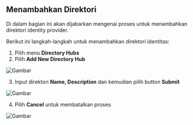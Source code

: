 ## **Menambahkan Direktori**

Di dalam bagian ini akan dijabarkan mengenai proses untuk menambahkan direktori identity provider.

Berikut ini langkah-langkah untuk menambahkan direktori identitas:

1. Pilih menu **Directory Hubs**
2. Pilih **Add New Directory Hub**

![Gambar](_screenshot/.png/?sanitize=true)

3. Input direktori **Name, Description** dan kemudian pilih button **Submit**

![Gambar](_screenshot/.png/?sanitize=true)

4. Pilih **Cancel** untuk membatalkan proses

![Gambar](_screenshot/.png/?sanitize=true)